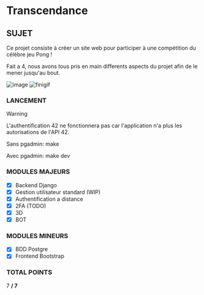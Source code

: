 # Transcendance

## SUJET

Ce projet consiste à créer un site web pour participer à une compétition du célèbre jeu Pong !

Fait a 4, nous avons tous pris en main differents aspects du projet afin de le mener jusqu'au bout.

![image](https://github.com/user-attachments/assets/281ee380-85f6-4f5c-a782-d8c5480e6820)
![finigif](https://github.com/user-attachments/assets/6a62c0f0-9104-411d-b414-09c0bab813c2)


### LANCEMENT

> [!WARNING] 
>  L'authentification 42 ne fonctionnera pas car l'application  n'a plus les autorisations de l'API 42.

Sans pgadmin: make

Avec pgadmin: make dev

### MODULES MAJEURS

- [x] Backend Django
- [x] Gestion utilisateur standard (WIP)
- [x] Authentification a distance
- [x] 2FA (TODO)
- [x] 3D
- [x] BOT 

### MODULES MINEURS

- [x] BDD Postgre
- [x] Frontend Bootstrap

### TOTAL POINTS

7 **/ 7**
